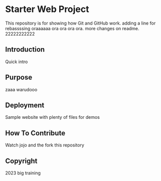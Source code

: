 # Starter Web Project

This repository is for showing how Git and GitHub work. adding a line
for rebassssing oraaaaaa ora ora ora ora. more changes on readme.
22222222222

## Introduction

Quick intro

## Purpose

zaaa warudooo

## Deployment

Sample website with plenty of files for demos

## How To Contribute

Watch jojo and the fork this repository

## Copyright

2023 big training